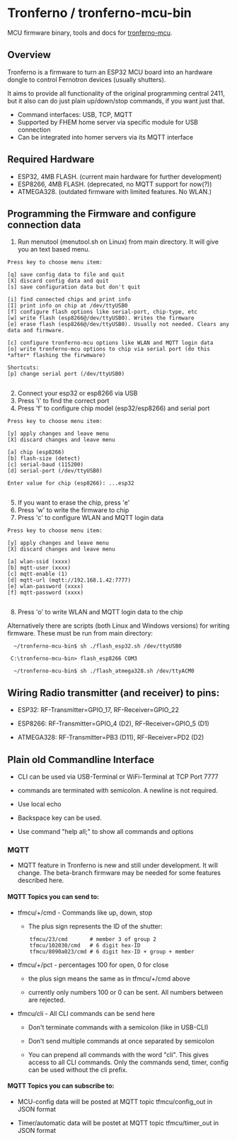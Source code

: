 # Tronferno / tronferno-mcu-bin

MCU firmware binary, tools and docs for [tronferno-mcu](https://github.com/zwiebert/tronferno-mcu).

## Overview

  Tronferno is a firmware to turn an ESP32 MCU board into an hardware dongle
  to control Fernotron devices (usually shutters).
   
  It aims to provide all functionality of the original programming central 2411, 
  but it also can do just plain up/down/stop commands, if you want just that.
  
  * Command interfaces: USB, TCP, MQTT
  * Supported by FHEM home server via specific module for USB connection
  * Can be integrated into homer servers via its MQTT interface

## Required Hardware

  * ESP32, 4MB FLASH. (current main hardware for further development)
  * ESP8266, 4MB FLASH. (deprecated, no MQTT support for now(?))
  * ATMEGA328. (outdated firmware with limited features. No WLAN.)

## Programming the Firmware and configure connection data

  1. Run menutool (menutool.sh on Linux) from main directory. 
  It will give you an text based menu.
  
  ```
Press key to choose menu item:

 [q] save config data to file and quit
 [X] discard config data and quit
 [s] save configuration data but don't quit

 [i] find connected chips and print info
 [I] print info on chip at /dev/ttyUSB0
 [f] configure flash options like serial-port, chip-type, etc
 [w] write flash (esp8266@/dev/ttyUSB0). Writes the firmware
 [e] erase flash (esp8266@/dev/ttyUSB0). Usually not needed. Clears any data and firmware.

 [c] configure tronferno-mcu options like WLAN and MQTT login data
 [o] write tronferno-mcu options to chip via serial port (do this *after* flashing the firwmware)

Shortcuts:
 [p] change serial port (/dev/ttyUSB0)
   
  ```
  2. Connect your esp32 or esp8266 via USB
  3. Press 'i' to find the correct port
  4. Press 'f' to configure chip model (esp32/esp8266) and serial port
  ```
Press key to choose menu item:

 [y] apply changes and leave menu
 [X] discard changes and leave menu

 [a] chip (esp8266)
 [b] flash-size (detect)
 [c] serial-baud (115200)
 [d] serial-port (/dev/ttyUSB0)

Enter value for chip (esp8266): ...esp32
   
  ```
  5. If you want to erase the chip, press 'e'
  6. Press 'w' to write the firmware to chip
  7. Press 'c' to configure WLAN and MQTT login data
  ```
Press key to choose menu item:

 [y] apply changes and leave menu
 [X] discard changes and leave menu

 [a] wlan-ssid (xxxx)
 [b] mqtt-user (xxxx)
 [c] mqtt-enable (1)
 [d] mqtt-url (mqtt://192.168.1.42:7777)
 [e] wlan-password (xxxx)
 [f] mqtt-password (xxxx)

 
  ```
  8. Press 'o' to write WLAN and MQTT login data to the chip

Alternatively there are scripts (both Linux and Windows versions) for
writing firmware.  These must be run from main directory:
```
  ~/tronferno-mcu-bin$ sh ./flash_esp32.sh /dev/ttyUSB0
 ```
 ``` 
  C:\tronferno-mcu-bin> flash_esp8266 COM3
```
```  
  ~/tronferno-mcu-bin$ sh ./flash_atmega328.sh /dev/ttyACM0
```

## Wiring Radio transmitter (and receiver) to pins:

 * ESP32: RF-Transmitter=GPIO_17, RF-Receiver=GPIO_22

 * ESP8266: RF-Transmitter=GPIO_4 (D2), RF-Receiver=GPIO_5 (D1)

 * ATMEGA328:  RF-Transmitter=PB3 (D11), RF-Receiver=PD2 (D2)


## Plain old Commandline Interface
  * CLI can be used via USB-Terminal or WiFi-Terminal at TCP Port 7777

  * commands are terminated with semicolon. A newline is not required.

  * Use local echo
  
  * Backspace key can be used.

  * Use command  "help all;" to show all commands and options
  

### MQTT

* MQTT feature in Tronferno is new and still under development. It
  will change. The beta-branch firmware may be needed for some features described here.


#### MQTT Topics you can send to:

* tfmcu/+/cmd - Commands like up, down, stop

    * The plus sign represents the ID of the shutter:
```
       tfmcu/23/cmd       # member 3 of group 2
       tfmcu/102030/cmd   # 6 digit hex-ID
       tfmcu/8090a023/cmd # 6 digit hex-ID + group + member
```
       
* tfmcu/+/pct - percentages 100 for open, 0 for close

    * the plus sign means the same as in tfmcu/+/cmd above
    
    * currently only numbers 100 or 0 can be sent. All numbers between are rejected.

* tfmcu/cli  - All CLI commands can be send here

    * Don't terminate commands with a semicolon (like in USB-CLI)

    * Don't send multiple commands at once separated by semicolon

    * You can prepend all commands with the word "cli". This gives access to all
    CLI commands. Only the commands send, timer, config can be used without the cli prefix.
    

#### MQTT Topics you can subscribe to:

* MCU-config data will be posted at MQTT topic tfmcu/config_out in JSON format

* Timer/automatic data will be postet at MQTT topic tfmcu/timer_out in JSON format
